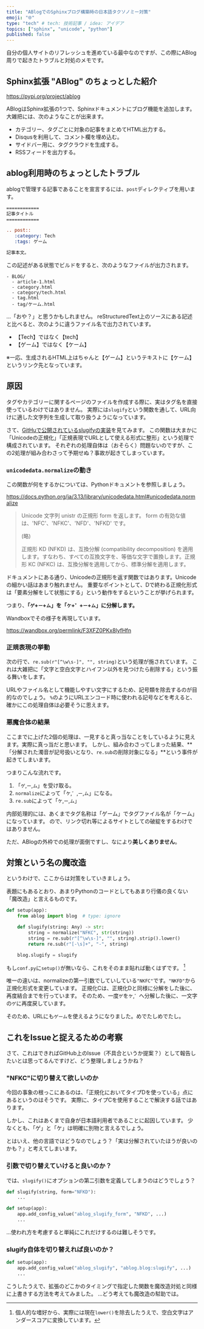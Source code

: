 ```yaml
---
title: "ABlogでのSphinxブログ構築時の日本語タクソノミー対策"
emoji: "🌐"
type: "tech" # tech: 技術記事 / idea: アイデア
topics: ["sphinx", "unicode", "python"]
published: false
---
```


自分の個人サイトのリフレッシュを進めている最中なのですが、この際にABlog周りで起きたトラブルと対処のメモです。

## Sphinx拡張 "ABlog" のちょっとした紹介

https://pypi.org/project/ablog

ABlogはSphinx拡張の1つで、Sphinxドキュメントにブログ機能を追加します。
大雑把には、次のようなことが出来ます。

- カテゴリー、タグごとに対象の記事をまとめてHTML出力する。
- Disqusを利用して、コメント欄を埋め込む。
- サイドバー用に、タグクラウドを生成する。
- RSSフィードを出力する。

## ablog利用時のちょっとしたトラブル

ablogで管理する記事であることを宣言するには、`post`ディレクティブを用います。

```rest:article-1.rst
============
記事タイトル
============

.. post::
   :category: Tech
   :tags: ゲーム

記事本文。
```

この記述がある状態でビルドをすると、次のようなファイルが出力されます。

```
- BLOG/
  - article-1.html
  - category.html
  - category/tech.html
  - tag.html
  - tag/ケーム.html
```

<!-- textlint-disable -->

…「おや？」と思うかもしれません。
reStructuredText上のソースにある記述と比べると、次のように違うファイル名で出力されています。

<!-- textlint-enable -->

- 【Tech】ではなく【tech】
- 【ゲーム】ではなく【ケーム】

※一応、生成されるHTML上はちゃんと【ゲーム】というテキストに【ケーム】というリンク先となっています。

## 原因

タグやカテゴリーに関するページのファイルを作成する際に、実はタグ名を直接使っているわけではありません。
実際には`slugify`という関数を通して、URL向けに適した文字列を生成して取り扱うようになっています。

さて、[GitHuで公開されているslugifyの実装](https://github.com/sunpy/ablog/blob/6481949a4f0a298dbbf2093094437be749d30a3a/src/ablog/blog.py#L23)を見てみます。
この関数は大まかに「Unicodeの正規化」「正規表現でURLとして使える形式に整形」という処理で構成されています。
それぞれの処理自体は（おそらく）問題ないのですが、この2処理が組み合わさって予期せぬ？事故が起きてしまっています。

### `unicodedata.normalize`の動き

この関数が何をするかについては、Pythonドキュメントを参照しましょう。

https://docs.python.org/ja/3.13/library/unicodedata.html#unicodedata.normalize

> Unicode 文字列 unistr の正規形 form を返します。 form の有効な値は、'NFC'、'NFKC'、'NFD'、'NFKD' です。
> 
> (略)
>
> 正規形 KD (NFKD) は、互換分解 (compatibility decomposition) を適用します。すなわち、すべての互換文字を、等価な文字で置換します。正規形 KC (NFKC) は、互換分解を適用してから、標準分解を適用します。

ドキュメントにある通り、Unicodeの正規形を返す関数ではあります。Unicodeの細かい話はあまり触れません。
重要なポイントとして、Dで終わる正規化形式は「要素分解をして状態にする」という動作をするということが挙げられます。

つまり、**「`ゲ`+`ー`+`ム`」を「`ケ`+`゛`+`ー`+`ム`」に分解します。**

Wandboxでその様子を再現しています。

https://wandbox.org/permlink/F3XFZ0PKx8lyfHfn

### 正規表現の挙動

次の行で、`re.sub(r"[^\w\s-]", "", string)`という処理が施されています。
これは大雑把に「文字と空白文字とハイフン以外を見つけたら削除する」という振る舞いをします。

URLやファイル名として機能しやすい文字にするため、記号類を除去するのが目的なのでしょう。
`%`のようにURLエンコード時に使われる記号などを考えると、確かにこの処理自体は必要そうに思えます。

### 悪魔合体の結果

<!-- textlint-disable -->

ここまでに上げた2個の処理は、一見すると真っ当なことをしているように見えます。実際に真っ当だと思います。
しかし、組み合わさってしまった結果、**「分解された濁音が記号扱いとなり、`re.sub`の削除対象になる」**という事件が起きてしまいます。
<!-- textlint-enable -->

つまりこんな流れです。

1. 「`ゲ`,`ー`,`ム`」を受け取る。
1. `normalize`によって「`ケ`,`゛`,`ー`,`ム`」になる。
1. `re.sub`によって「`ケ`,`ー`,`ム`」

内部処理的には、あくまでタグ名称は「ゲーム」でタグファイル名が「ケーム」になっています。
ので、リンク切れ等によるサイトとしての破綻をするわけではありません。

ただ、ABlogの外枠での処理が面倒ですし、なにより**美しくありません**。

## 対策という名の魔改造

というわけで、ここからは対策をしていきましょう。

表題にもあるとおり、あまりPythonのコードとしてもあまり行儀の良くない「魔改造」と言えるものです。

```python:conf.py
def setup(app):
    from ablog import blog  # type: ignore

    def slugify(string: Any) -> str:
        string = normalize("NFKC", str(string))
        string = re.sub(r"[^\w\s-]", "", string).strip().lower()
        return re.sub(r"[-\s]+", "-", string)

    blog.slugify = slugify
```

もし`conf.py`に`setup()`が無いなら、これをそのまま貼れば動くはずです。 [^1]

[^1]: 個人的な嗜好から、実際には現在`lower()`を除去したうえで、空白文字はアンダースコアに変換しています。

唯一の違いは、normalizeの第一引数でしていしている`"NKFC"`です。`"NKFD"`から正規化形式を変更しています。
正規化Cは、正規化Dと同様に分解をした後に、再度結合までを行っています。
そのため、一度`ゲ`を`ケ`,`゛`へ分解した後に、一文字の`ゲ`に再度戻しています。

<!-- textlint-disable -->

そのため、URLにも`ゲーム`を使えるようになりました。めでたしめでたし。

<!-- textlint-enable -->

## これをIssueと捉えるための考察

さて、これはできればGitHub上のIssue（不具合というか提案？）として報告したいとは思ってるんですけど、どう整理しましょうかね？

### "NFKC"に切り替えて欲しいのか

今回の事象の根っこにあるのは、「正規化においてタイプDを使っている」点にあるというのはそうです。
実際に、タイプCを使用することで解決する話ではあります。

しかし、これはあくまで自身が日本語利用者であることに起因しています。
少なくとも、「ゲ」と「ケ」は明確に別物と言えるでしょう。

とはいえ、他の言語ではどうなのでしょう？「実は分解されていたほうが良いのかも？」と考えてしまいます。

### 引数で切り替えていけると良いのか？

では、`slugify()`にオプションの第二引数を定義してしまうのはどうでしょう？

```python:ablog/blog.py
def slugify(string, form="NFKD"):
    ...
```

```python:ablog/__init__.py
def setup(app):
    app.add_config_value("ablog_slugify_form", "NFKD", ...)
    ...
```

…使われ方を考慮すると単純にこれだけするのは難しそうです。

### slugify自体を切り替えれば良いのか？ 

```python:ablog/__init__.py
def setup(app):
    app.add_config_value("ablog_slugify", "ablog.blog:slugify", ...)
    ...
```

こうしたうえで、拡張のどこかのタイミングで指定した関数を魔改造対処と同様に上書きする方法を考えてみました。
…どう考えても魔改造の幇助では。